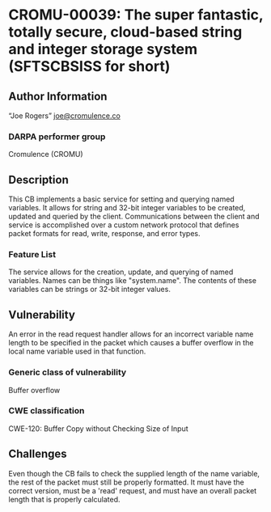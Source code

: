 # CROMU-00039: The super fantastic, totally secure, cloud-based string and integer storage system (SFTSCBSISS for short)

## Author Information

“Joe Rogers” <joe@cromulence.co>

### DARPA performer group
Cromulence (CROMU)

## Description

This CB implements a basic service for setting and querying named variables.  It allows for string and 32-bit integer variables to be created, updated and queried by the client.  Communications between the client and service is accomplished over a custom network protocol that defines packet formats for read, write, response, and error types.

### Feature List

The service allows for the creation, update, and querying of named variables.  Names can be things like "system.name".  The contents of these variables can be strings or 32-bit integer values.

## Vulnerability

An error in the read request handler allows for an incorrect variable name length to be specified in the packet which causes a buffer overflow in the local name variable used in that function. 

### Generic class of vulnerability

Buffer overflow

### CWE classification

CWE-120: Buffer Copy without Checking Size of Input

## Challenges

Even though the CB fails to check the supplied length of the name variable, the rest of the packet must still be properly formatted.  It must have the correct version, must be a 'read' request, and must have an overall packet length that is properly calculated.  
